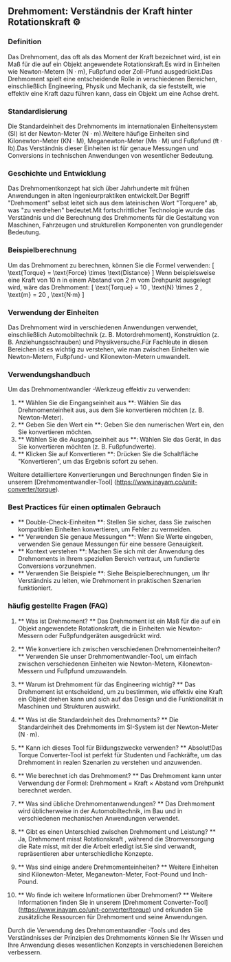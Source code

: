 ## Drehmoment: Verständnis der Kraft hinter Rotationskraft ⚙️

### Definition
Das Drehmoment, das oft als das Moment der Kraft bezeichnet wird, ist ein Maß für die auf ein Objekt angewendete Rotationskraft.Es wird in Einheiten wie Newton-Metern (N · m), Fußpfund oder Zoll-Pfund ausgedrückt.Das Drehmoment spielt eine entscheidende Rolle in verschiedenen Bereichen, einschließlich Engineering, Physik und Mechanik, da sie feststellt, wie effektiv eine Kraft dazu führen kann, dass ein Objekt um eine Achse dreht.

### Standardisierung
Die Standardeinheit des Drehmoments im internationalen Einheitensystem (SI) ist der Newton-Meter (N · m).Weitere häufige Einheiten sind Kilonewton-Meter (KN · M), Meganewton-Meter (Mn · M) und Fußpfund (ft · lb).Das Verständnis dieser Einheiten ist für genaue Messungen und Conversions in technischen Anwendungen von wesentlicher Bedeutung.

### Geschichte und Entwicklung
Das Drehmomentkonzept hat sich über Jahrhunderte mit frühen Anwendungen in alten Ingenieurpraktiken entwickelt.Der Begriff "Drehmoment" selbst leitet sich aus dem lateinischen Wort "Torquere" ab, was "zu verdrehen" bedeutet.Mit fortschrittlicher Technologie wurde das Verständnis und die Berechnung des Drehmoments für die Gestaltung von Maschinen, Fahrzeugen und strukturellen Komponenten von grundlegender Bedeutung.

### Beispielberechnung
Um das Drehmoment zu berechnen, können Sie die Formel verwenden:
\[ \text{Torque} = \text{Force} \times \text{Distance} \]
Wenn beispielsweise eine Kraft von 10 n in einem Abstand von 2 m vom Drehpunkt ausgelegt wird, wäre das Drehmoment:
\[ \text{Torque} = 10 \, \text{N} \times 2 \, \text{m} = 20 \, \text{N·m} \]

### Verwendung der Einheiten
Das Drehmoment wird in verschiedenen Anwendungen verwendet, einschließlich Automobiltechnik (z. B. Motordrehmoment), Konstruktion (z. B. Anziehungsschrauben) und Physikversuche.Für Fachleute in diesen Bereichen ist es wichtig zu verstehen, wie man zwischen Einheiten wie Newton-Metern, Fußpfund- und Kilonewton-Metern umwandelt.

### Verwendungshandbuch
Um das Drehmomentwandler -Werkzeug effektiv zu verwenden:
1. ** Wählen Sie die Eingangseinheit aus **: Wählen Sie das Drehmomenteinheit aus, aus dem Sie konvertieren möchten (z. B. Newton-Meter).
2. ** Geben Sie den Wert ein **: Geben Sie den numerischen Wert ein, den Sie konvertieren möchten.
3. ** Wählen Sie die Ausgangseinheit aus **: Wählen Sie das Gerät, in das Sie konvertieren möchten (z. B. Fußpfundwerte).
4. ** Klicken Sie auf Konvertieren **: Drücken Sie die Schaltfläche "Konvertieren", um das Ergebnis sofort zu sehen.

Weitere detailliertere Konvertierungen und Berechnungen finden Sie in unserem [Drehmomentwandler-Tool] (https://www.inayam.co/unit-converter/torque).

### Best Practices für einen optimalen Gebrauch
- ** Double-Check-Einheiten **: Stellen Sie sicher, dass Sie zwischen kompatiblen Einheiten konvertieren, um Fehler zu vermeiden.
- ** Verwenden Sie genaue Messungen **: Wenn Sie Werte eingeben, verwenden Sie genaue Messungen für eine bessere Genauigkeit.
- ** Kontext verstehen **: Machen Sie sich mit der Anwendung des Drehmoments in Ihrem speziellen Bereich vertraut, um fundierte Conversions vorzunehmen.
- ** Verwenden Sie Beispiele **: Siehe Beispielberechnungen, um Ihr Verständnis zu leiten, wie Drehmoment in praktischen Szenarien funktioniert.

### häufig gestellte Fragen (FAQ)

1. ** Was ist Drehmoment? **
Das Drehmoment ist ein Maß für die auf ein Objekt angewendete Rotationskraft, die in Einheiten wie Newton-Messern oder Fußpfundgeräten ausgedrückt wird.

2. ** Wie konvertiere ich zwischen verschiedenen Drehmomenteinheiten? **
Verwenden Sie unser Drehmomentwandler-Tool, um einfach zwischen verschiedenen Einheiten wie Newton-Metern, Kilonewton-Messern und Fußpfund umzuwandeln.

3. ** Warum ist Drehmoment für das Engineering wichtig? **
Das Drehmoment ist entscheidend, um zu bestimmen, wie effektiv eine Kraft ein Objekt drehen kann und sich auf das Design und die Funktionalität in Maschinen und Strukturen auswirkt.

4. ** Was ist die Standardeinheit des Drehmoments? **
Die Standardeinheit des Drehmoments im SI-System ist der Newton-Meter (N · m).

5. ** Kann ich dieses Tool für Bildungszwecke verwenden? **
Absolut!Das Torque Converter-Tool ist perfekt für Studenten und Fachkräfte, um das Drehmoment in realen Szenarien zu verstehen und anzuwenden.

6. ** Wie berechnet ich das Drehmoment? **
Das Drehmoment kann unter Verwendung der Formel: Drehmoment = Kraft × Abstand vom Drehpunkt berechnet werden.

7. ** Was sind übliche Drehmomentanwendungen? **
Das Drehmoment wird üblicherweise in der Automobiltechnik, im Bau und in verschiedenen mechanischen Anwendungen verwendet.

8. ** Gibt es einen Unterschied zwischen Drehmoment und Leistung? **
Ja, Drehmoment misst Rotationskraft , während die Stromversorgung die Rate misst, mit der die Arbeit erledigt ist.Sie sind verwandt, repräsentieren aber unterschiedliche Konzepte.

9. ** Was sind einige andere Drehmomenteinheiten? **
Weitere Einheiten sind Kilonewton-Meter, Meganewton-Meter, Foot-Pound und Inch-Pound.

10. ** Wo finde ich weitere Informationen über Drehmoment? **
Weitere Informationen finden Sie in unserem [Drehmoment Converter-Tool] (https://www.inayam.co/unit-converter/torque) und erkunden Sie zusätzliche Ressourcen für Drehmoment und seine Anwendungen.

Durch die Verwendung des Drehmomentwandler -Tools und des Verständnisses der Prinzipien des Drehmoments können Sie Ihr Wissen und Ihre Anwendung dieses wesentlichen Konzepts in verschiedenen Bereichen verbessern.